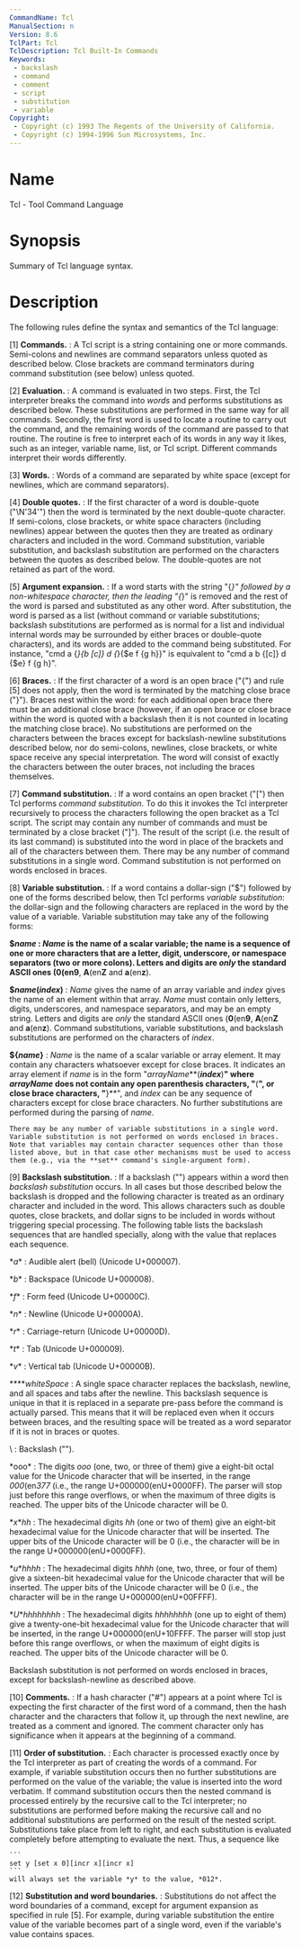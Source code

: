 ```yaml
---
CommandName: Tcl
ManualSection: n
Version: 8.6
TclPart: Tcl
TclDescription: Tcl Built-In Commands
Keywords:
 - backslash
 - command
 - comment
 - script
 - substitution
 - variable
Copyright:
 - Copyright (c) 1993 The Regents of the University of California.
 - Copyright (c) 1994-1996 Sun Microsystems, Inc.
---
```


# Name

Tcl - Tool Command Language

# Synopsis

Summary of Tcl language syntax.

# Description

The following rules define the syntax and semantics of the Tcl language:

[1] **Commands.**
: A Tcl script is a string containing one or more commands. Semi-colons and newlines are command separators unless quoted as described below. Close brackets are command terminators during command substitution (see below) unless quoted.

[2] **Evaluation.**
: A command is evaluated in two steps. First, the Tcl interpreter breaks the command into *words* and performs substitutions as described below. These substitutions are performed in the same way for all commands. Secondly, the first word is used to locate a routine to carry out the command, and the remaining words of the command are passed to that routine. The routine is free to interpret each of its words in any way it likes, such as an integer, variable name, list, or Tcl script. Different commands interpret their words differently.

[3] **Words.**
: Words of a command are separated by white space (except for newlines, which are command separators).

[4] **Double quotes.**
: If the first character of a word is double-quote ("\N'34'") then the word is terminated by the next double-quote character. If semi-colons, close brackets, or white space characters (including newlines) appear between the quotes then they are treated as ordinary characters and included in the word. Command substitution, variable substitution, and backslash substitution are performed on the characters between the quotes as described below. The double-quotes are not retained as part of the word.

[5] **Argument expansion.**
: If a word starts with the string "{*}" followed by a non-whitespace character, then the leading "{*}" is removed and the rest of the word is parsed and substituted as any other word. After substitution, the word is parsed as a list (without command or variable substitutions; backslash substitutions are performed as is normal for a list and individual internal words may be surrounded by either braces or double-quote characters), and its words are added to the command being substituted. For instance, "cmd a {*}{b [c]} d {*}{$e f {g h}}" is equivalent to "cmd a b {[c]} d {$e} f {g h}".

[6] **Braces.**
: If the first character of a word is an open brace ("{") and rule [5] does not apply, then the word is terminated by the matching close brace ("}"). Braces nest within the word: for each additional open brace there must be an additional close brace (however, if an open brace or close brace within the word is quoted with a backslash then it is not counted in locating the matching close brace). No substitutions are performed on the characters between the braces except for backslash-newline substitutions described below, nor do semi-colons, newlines, close brackets, or white space receive any special interpretation. The word will consist of exactly the characters between the outer braces, not including the braces themselves.

[7] **Command substitution.**
: If a word contains an open bracket ("[") then Tcl performs *command substitution*. To do this it invokes the Tcl interpreter recursively to process the characters following the open bracket as a Tcl script. The script may contain any number of commands and must be terminated by a close bracket ("]"). The result of the script (i.e. the result of its last command) is substituted into the word in place of the brackets and all of the characters between them. There may be any number of command substitutions in a single word. Command substitution is not performed on words enclosed in braces.

[8] **Variable substitution.**
: If a word contains a dollar-sign ("$") followed by one of the forms described below, then Tcl performs *variable substitution*:  the dollar-sign and the following characters are replaced in the word by the value of a variable. Variable substitution may take any of the following forms:

**$***name*
: *Name* is the name of a scalar variable;  the name is a sequence of one or more characters that are a letter, digit, underscore, or namespace separators (two or more colons). Letters and digits are *only* the standard ASCII ones (**0**\(en**9**, **A**\(en**Z** and **a**\(en**z**).

**$***name***(***index***)**
: *Name* gives the name of an array variable and *index* gives the name of an element within that array. *Name* must contain only letters, digits, underscores, and namespace separators, and may be an empty string. Letters and digits are *only* the standard ASCII ones (**0**\(en**9**, **A**\(en**Z** and **a**\(en**z**). Command substitutions, variable substitutions, and backslash substitutions are performed on the characters of *index*.

**${***name***}**
: *Name* is the name of a scalar variable or array element.  It may contain any characters whatsoever except for close braces.  It indicates an array element if *name* is in the form "*arrayName***(***index***)**" where *arrayName* does not contain any open parenthesis characters, "**(**", or close brace characters, "**}**", and *index* can be any sequence of characters except for close brace characters.  No further substitutions are performed during the parsing of *name*.

    There may be any number of variable substitutions in a single word. Variable substitution is not performed on words enclosed in braces.
    Note that variables may contain character sequences other than those listed above, but in that case other mechanisms must be used to access them (e.g., via the **set** command's single-argument form).

[9] **Backslash substitution.**
: If a backslash ("\") appears within a word then *backslash substitution* occurs. In all cases but those described below the backslash is dropped and the following character is treated as an ordinary character and included in the word. This allows characters such as double quotes, close brackets, and dollar signs to be included in words without triggering special processing. The following table lists the backslash sequences that are handled specially, along with the value that replaces each sequence.

\**a**
: Audible alert (bell) (Unicode U+000007).

\**b**
: Backspace (Unicode U+000008).

\**f**
: Form feed (Unicode U+00000C).

\**n**
: Newline (Unicode U+00000A).

\**r**
: Carriage-return (Unicode U+00000D).

\**t**
: Tab (Unicode U+000009).

\**v**
: Vertical tab (Unicode U+00000B).

\**<newline>***whiteSpace*
: A single space character replaces the backslash, newline, and all spaces and tabs after the newline.  This backslash sequence is unique in that it is replaced in a separate pre-pass before the command is actually parsed. This means that it will be replaced even when it occurs between braces, and the resulting space will be treated as a word separator if it is not in braces or quotes.

\\
: Backslash ("\").

\*ooo*
: The digits *ooo* (one, two, or three of them) give a eight-bit octal value for the Unicode character that will be inserted, in the range *000*\(en*377* (i.e., the range U+000000\(enU+0000FF). The parser will stop just before this range overflows, or when the maximum of three digits is reached.  The upper bits of the Unicode character will be 0.

\**x***hh*
: The hexadecimal digits *hh* (one or two of them) give an eight-bit hexadecimal value for the Unicode character that will be inserted.  The upper bits of the Unicode character will be 0 (i.e., the character will be in the range U+000000\(enU+0000FF).

\**u***hhhh*
: The hexadecimal digits *hhhh* (one, two, three, or four of them) give a sixteen-bit hexadecimal value for the Unicode character that will be inserted.  The upper bits of the Unicode character will be 0 (i.e., the character will be in the range U+000000\(enU+00FFFF).

\**U***hhhhhhhh*
: The hexadecimal digits *hhhhhhhh* (one up to eight of them) give a twenty-one-bit hexadecimal value for the Unicode character that will be inserted, in the range U+000000\(enU+10FFFF.  The parser will stop just before this range overflows, or when the maximum of eight digits is reached.  The upper bits of the Unicode character will be 0.



Backslash substitution is not performed on words enclosed in braces, except for backslash-newline as described above.

[10] **Comments.**
: If a hash character ("#") appears at a point where Tcl is expecting the first character of the first word of a command, then the hash character and the characters that follow it, up through the next newline, are treated as a comment and ignored. The comment character only has significance when it appears at the beginning of a command.

[11] **Order of substitution.**
: Each character is processed exactly once by the Tcl interpreter as part of creating the words of a command. For example, if variable substitution occurs then no further substitutions are performed on the value of the variable;  the value is inserted into the word verbatim. If command substitution occurs then the nested command is processed entirely by the recursive call to the Tcl interpreter; no substitutions are performed before making the recursive call and no additional substitutions are performed on the result of the nested script.
    Substitutions take place from left to right, and each substitution is evaluated completely before attempting to evaluate the next.  Thus, a sequence like

    ```
    set y [set x 0][incr x][incr x]
    ```
    will always set the variable *y* to the value, *012*.

[12] **Substitution and word boundaries.**
: Substitutions do not affect the word boundaries of a command, except for argument expansion as specified in rule [5]. For example, during variable substitution the entire value of the variable becomes part of a single word, even if the variable's value contains spaces.


